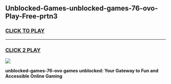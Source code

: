 
## Unblocked-Games-unblocked-games-76-ovo-Play-Free-prtn3
<h3>
<a href="https://premium76.site?title=unblocked-games-76-ovo&ref=19M">CLICK TO PLAY</a></h3>
<hr>

<h3>
<a href="https://premium76.site?title=unblocked-games-76-ovo&ref=19M">CLICK 2 PLAY</a>
  
</h3>

<a href="https://premium76.site?title=unblocked-games-76-ovo&ref=19M"><img src="https://clearcache.store/games.png"></a>


**unblocked-games-76-ovo games unblocked: Your Gateway to Fun and Accessible Online Gaming**
